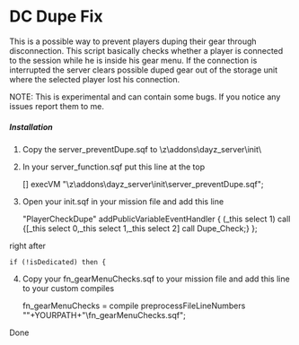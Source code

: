DC Dupe Fix
=============
This is a possible way to prevent players duping their gear through disconnection.
This script basically checks whether a player is connected to the session while he is inside his gear menu.
If the connection is interrupted the server clears possible duped gear out of the storage unit where the selected player lost his connection.

NOTE: This is experimental and can contain some bugs. If you notice any issues report them to me.

##### Installation

1.  Copy the server_preventDupe.sqf to \z\addons\dayz_server\init\
2.  In your server_function.sqf put this line at the top

	[] execVM "\z\addons\dayz_server\init\server_preventDupe.sqf";

3.  Open your init.sqf in your mission file and add this line

	"PlayerCheckDupe" addPublicVariableEventHandler {
		(_this select 1) call {[_this select 0,_this select 1,_this select 2] call Dupe_Check;}
	};
  
right after

	if (!isDedicated) then {
  
4.  Copy your fn_gearMenuChecks.sqf to your mission file and add this line to your custom compiles

	fn_gearMenuChecks = compile preprocessFileLineNumbers ""+YOURPATH+"\fn_gearMenuChecks.sqf";
  
Done
